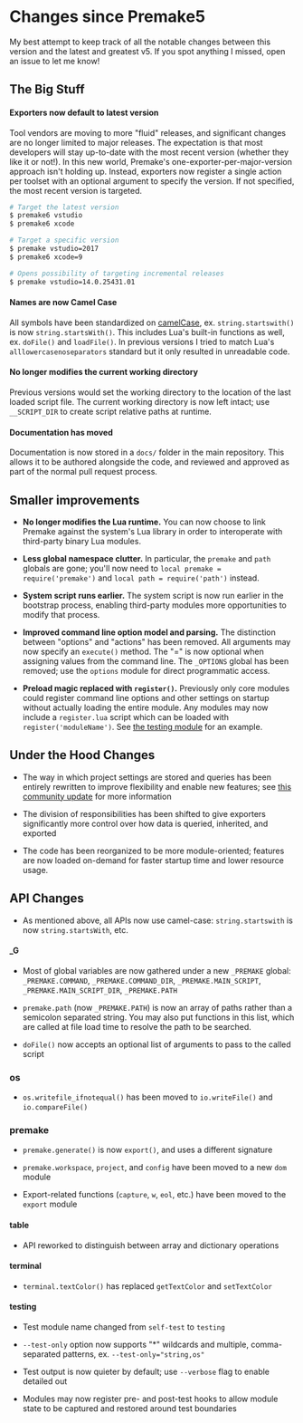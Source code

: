 # Changes since Premake5

My best attempt to keep track of all the notable changes between this version and the latest and greatest v5. If you spot anything I missed, open an issue to let me know!

## The Big Stuff

#### Exporters now default to latest version

Tool vendors are moving to more "fluid" releases, and significant changes are no longer limited to major releases. The expectation is that most developers will stay up-to-date with the most recent version (whether they like it or not!). In this new world, Premake's one-exporter-per-major-version approach isn't holding up. Instead, exporters now register a single action per toolset with an optional argument to specify the version. If not specified, the most recent version is targeted.

```sh
# Target the latest version
$ premake6 vstudio
$ premake6 xcode

# Target a specific version
$ premake vstudio=2017
$ premake6 xcode=9

# Opens possibility of targeting incremental releases
$ premake vstudio=14.0.25431.01
```
#### Names are now Camel Case

All symbols have been standardized on [camelCase](https://en.wikipedia.org/wiki/Camel_case), ex. `string.startswith()` is now `string.startsWith()`. This includes Lua's built-in functions as well, ex. `doFile()` and `loadFile()`. In previous versions I tried to match Lua's `alllowercasenoseparators` standard but it only resulted in unreadable code.

#### No longer modifies the current working directory

Previous versions would set the working directory to the location of the last loaded script file. The current working directory is now left intact; use `__SCRIPT_DIR` to create script relative paths at runtime.

#### Documentation has moved

Documentation is now stored in a `docs/` folder in the main repository. This allows it to be authored alongside the code, and reviewed and approved as part of the normal pull request process.


## Smaller improvements

- **No longer modifies the Lua runtime.** You can now choose to link Premake against the system's Lua library in order to interoperate with third-party binary Lua modules.

- **Less global namespace clutter.** In particular, the `premake` and `path` globals are gone; you'll now need to `local premake = require('premake')` and `local path = require('path')` instead.

- **System script runs earlier.** The system script is now run earlier in the bootstrap process, enabling third-party modules more opportunities to modify that process.

- **Improved command line option model and parsing.** The distinction between "options" and "actions" has been removed. All arguments may now specify an `execute()` method. The "=" is now optional when assigning values from the command line. The `_OPTIONS` global has been removed; use the `options` module for direct programmatic access.

- **Preload magic replaced with `register()`.** Previously only core modules could register command line options and other settings on startup without actually loading the entire module. Any modules may now include a `register.lua` script which can be loaded with `register('moduleName')`. See [the testing module](../modules/testing) for an example.


## Under the Hood Changes

- The way in which project settings are stored and queries has been entirely rewritten to improve flexibility and enable new features; see [this community update](https://opencollective.com/premake/updates/community-update-5) for more information

- The division of responsibilities has been shifted to give exporters significantly more control over how data is queried, inherited, and exported

- The code has been reorganized to be more module-oriented; features are now loaded on-demand for faster startup time and lower resource usage.


## API Changes

- As mentioned above, all APIs now use camel-case: `string.startswith` is now `string.startsWith`, etc.

#### _G

- Most of global variables are now gathered under a new `_PREMAKE` global: `_PREMAKE.COMMAND`, `_PREMAKE.COMMAND_DIR`, `_PREMAKE.MAIN_SCRIPT`, `_PREMAKE.MAIN_SCRIPT_DIR`, `_PREMAKE.PATH`

- `premake.path` (now `_PREMAKE.PATH`) is now an array of paths rather than a semicolon separated string. You may also put functions in this list, which are called at file load time to resolve the path to be searched.

- `doFile()` now accepts an optional list of arguments to pass to the called script

### os

- `os.writefile_ifnotequal()` has been moved to `io.writeFile()` and `io.compareFile()`

### premake

- `premake.generate()` is now `export()`, and uses a different signature

- `premake.workspace`, `project`, and `config` have been moved to a new `dom` module

- Export-related functions (`capture`, `w`, `eol`, etc.) have been moved to the `export` module

#### table

- API reworked to distinguish between array and dictionary operations

#### terminal

- `terminal.textColor()` has replaced `getTextColor` and `setTextColor`

#### testing

-  Test module name changed from `self-test` to `testing`

-  `--test-only` option now supports "*" wildcards and multiple, comma-separated patterns, ex. `--test-only="string,os"`

- Test output is now quieter by default; use `--verbose` flag to enable detailed out

- Modules may now register pre- and post-test hooks to allow module state to be captured and restored around test boundaries
